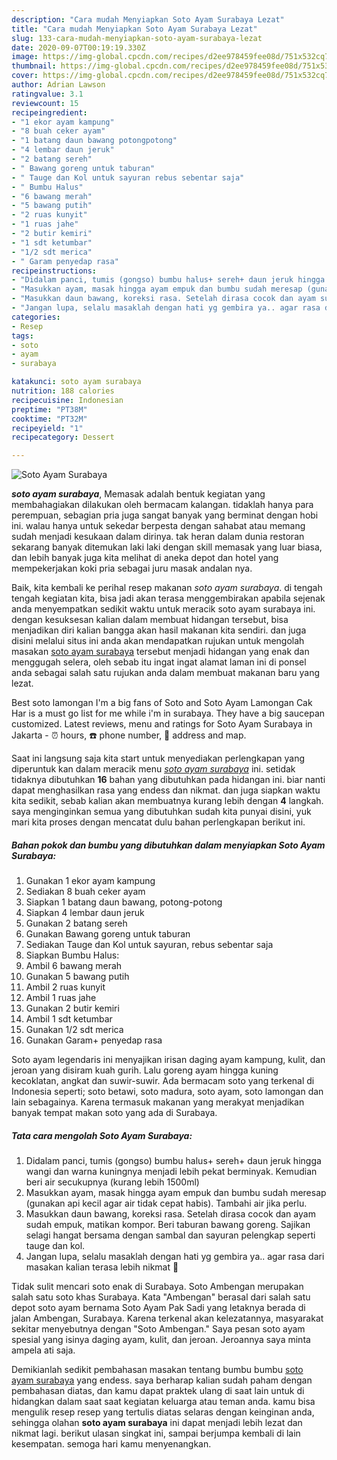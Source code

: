 ```yaml
---
description: "Cara mudah Menyiapkan Soto Ayam Surabaya Lezat"
title: "Cara mudah Menyiapkan Soto Ayam Surabaya Lezat"
slug: 133-cara-mudah-menyiapkan-soto-ayam-surabaya-lezat
date: 2020-09-07T00:19:19.330Z
image: https://img-global.cpcdn.com/recipes/d2ee978459fee08d/751x532cq70/soto-ayam-surabaya-foto-resep-utama.jpg
thumbnail: https://img-global.cpcdn.com/recipes/d2ee978459fee08d/751x532cq70/soto-ayam-surabaya-foto-resep-utama.jpg
cover: https://img-global.cpcdn.com/recipes/d2ee978459fee08d/751x532cq70/soto-ayam-surabaya-foto-resep-utama.jpg
author: Adrian Lawson
ratingvalue: 3.1
reviewcount: 15
recipeingredient:
- "1 ekor ayam kampung"
- "8 buah ceker ayam"
- "1 batang daun bawang potongpotong"
- "4 lembar daun jeruk"
- "2 batang sereh"
- " Bawang goreng untuk taburan"
- " Tauge dan Kol untuk sayuran rebus sebentar saja"
- " Bumbu Halus"
- "6 bawang merah"
- "5 bawang putih"
- "2 ruas kunyit"
- "1 ruas jahe"
- "2 butir kemiri"
- "1 sdt ketumbar"
- "1/2 sdt merica"
- " Garam penyedap rasa"
recipeinstructions:
- "Didalam panci, tumis (gongso) bumbu halus+ sereh+ daun jeruk hingga wangi dan warna kuningnya menjadi lebih pekat berminyak. Kemudian beri air secukupnya (kurang lebih 1500ml)"
- "Masukkan ayam, masak hingga ayam empuk dan bumbu sudah meresap (gunakan api kecil agar air tidak cepat habis). Tambahi air jika perlu."
- "Masukkan daun bawang, koreksi rasa. Setelah dirasa cocok dan ayam sudah empuk, matikan kompor. Beri taburan bawang goreng. Sajikan selagi hangat bersama dengan sambal dan sayuran pelengkap seperti tauge dan kol."
- "Jangan lupa, selalu masaklah dengan hati yg gembira ya.. agar rasa dari masakan kalian terasa lebih nikmat 🤗"
categories:
- Resep
tags:
- soto
- ayam
- surabaya

katakunci: soto ayam surabaya 
nutrition: 188 calories
recipecuisine: Indonesian
preptime: "PT38M"
cooktime: "PT32M"
recipeyield: "1"
recipecategory: Dessert

---
```



![Soto Ayam Surabaya](https://img-global.cpcdn.com/recipes/d2ee978459fee08d/751x532cq70/soto-ayam-surabaya-foto-resep-utama.jpg)

<b><i>soto ayam surabaya</i></b>, Memasak adalah bentuk kegiatan yang membahagiakan dilakukan oleh bermacam kalangan. tidaklah hanya para perempuan, sebagian pria juga sangat banyak yang berminat dengan hobi ini. walau hanya untuk sekedar berpesta dengan sahabat atau memang sudah menjadi kesukaan dalam dirinya. tak heran dalam dunia restoran sekarang banyak ditemukan laki laki dengan skill memasak yang luar biasa, dan lebih banyak juga kita melihat di aneka depot dan hotel yang mempekerjakan koki pria sebagai juru masak andalan nya.

Baik, kita kembali ke perihal resep makanan <i>soto ayam surabaya</i>. di tengah tengah kegiatan kita, bisa jadi akan terasa menggembirakan apabila sejenak anda menyempatkan sedikit waktu untuk meracik soto ayam surabaya ini. dengan kesuksesan kalian dalam membuat hidangan tersebut, bisa menjadikan diri kalian bangga akan hasil makanan kita sendiri. dan juga disini melalui situs ini anda akan mendapatkan rujukan untuk mengolah masakan <u>soto ayam surabaya</u> tersebut menjadi hidangan yang enak dan menggugah selera, oleh sebab itu ingat ingat alamat laman ini di ponsel anda sebagai salah satu rujukan anda dalam membuat makanan baru yang lezat.

Best soto lamongan I&#39;m a big fans of Soto and Soto Ayam Lamongan Cak Har is a must go list for me while i&#39;m in surabaya. They have a big saucepan customized. Latest reviews, menu and ratings for Soto Ayam Surabaya in Jakarta - ⏰ hours, ☎️ phone number, 📍 address and map.


Saat ini langsung saja kita start untuk menyediakan perlengkapan yang diperuntuk kan dalam meracik menu <u><i>soto ayam surabaya</i></u> ini. setidak tidaknya dibutuhkan <b>16</b> bahan yang dibutuhkan pada hidangan ini. biar nanti dapat menghasilkan rasa yang endess dan nikmat. dan juga siapkan waktu kita sedikit, sebab kalian akan membuatnya kurang lebih dengan <b>4</b> langkah. saya menginginkan semua yang dibutuhkan sudah kita punyai disini, yuk mari kita proses dengan mencatat dulu bahan perlengkapan berikut ini.

<!--inarticleads1-->

##### Bahan pokok dan bumbu yang dibutuhkan dalam menyiapkan Soto Ayam Surabaya:

1. Gunakan 1 ekor ayam kampung
1. Sediakan 8 buah ceker ayam
1. Siapkan 1 batang daun bawang, potong-potong
1. Siapkan 4 lembar daun jeruk
1. Gunakan 2 batang sereh
1. Gunakan  Bawang goreng untuk taburan
1. Sediakan  Tauge dan Kol untuk sayuran, rebus sebentar saja
1. Siapkan  Bumbu Halus:
1. Ambil 6 bawang merah
1. Gunakan 5 bawang putih
1. Ambil 2 ruas kunyit
1. Ambil 1 ruas jahe
1. Gunakan 2 butir kemiri
1. Ambil 1 sdt ketumbar
1. Gunakan 1/2 sdt merica
1. Gunakan  Garam+ penyedap rasa


Soto ayam legendaris ini menyajikan irisan daging ayam kampung, kulit, dan jeroan yang disiram kuah gurih. Lalu goreng ayam hingga kuning kecoklatan, angkat dan suwir-suwir. Ada bermacam soto yang terkenal di Indonesia seperti; soto betawi, soto madura, soto ayam, soto lamongan dan lain sebagainya. Karena termasuk makanan yang merakyat menjadikan banyak tempat makan soto yang ada di Surabaya. 

<!--inarticleads2-->

##### Tata cara mengolah Soto Ayam Surabaya:

1. Didalam panci, tumis (gongso) bumbu halus+ sereh+ daun jeruk hingga wangi dan warna kuningnya menjadi lebih pekat berminyak. Kemudian beri air secukupnya (kurang lebih 1500ml)
1. Masukkan ayam, masak hingga ayam empuk dan bumbu sudah meresap (gunakan api kecil agar air tidak cepat habis). Tambahi air jika perlu.
1. Masukkan daun bawang, koreksi rasa. Setelah dirasa cocok dan ayam sudah empuk, matikan kompor. Beri taburan bawang goreng. Sajikan selagi hangat bersama dengan sambal dan sayuran pelengkap seperti tauge dan kol.
1. Jangan lupa, selalu masaklah dengan hati yg gembira ya.. agar rasa dari masakan kalian terasa lebih nikmat 🤗


Tidak sulit mencari soto enak di Surabaya. Soto Ambengan merupakan salah satu soto khas Surabaya. Kata &#34;Ambengan&#34; berasal dari salah satu depot soto ayam bernama Soto Ayam Pak Sadi yang letaknya berada di jalan Ambengan, Surabaya. Karena terkenal akan kelezatannya, masyarakat sekitar menyebutnya dengan &#34;Soto Ambengan.&#34; Saya pesan soto ayam spesial yang isinya daging ayam, kulit, dan jeroan. Jeroannya saya minta ampela ati saja. 

Demikianlah sedikit pembahasan masakan tentang bumbu bumbu <u>soto ayam surabaya</u> yang endess. saya berharap kalian sudah paham dengan pembahasan diatas, dan kamu dapat praktek ulang di saat lain untuk di hidangkan dalam saat saat kegiatan keluarga atau teman anda. kamu bisa mengulik resep resep yang tertulis diatas selaras dengan keinginan anda, sehingga olahan <b>soto ayam surabaya</b> ini dapat menjadi lebih lezat dan nikmat lagi. berikut ulasan singkat ini, sampai berjumpa kembali di lain kesempatan. semoga hari kamu menyenangkan.
